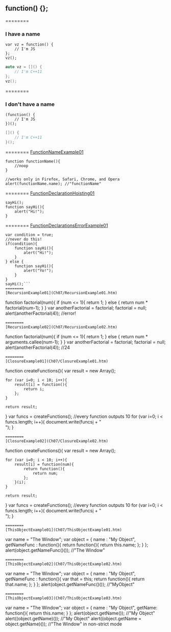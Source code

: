 ## function() {};
========
### I have a name
```
var vz = function() {
	// I'm JS
};
vz();
```
```C++
auto vz = []() {
	// I'm C++11
};
vz();
```
========
### I don't have a name
```
(function() {
	// I'm JS
})();
```
```C++
[]() {
	// I'm C++11
}();
```
========
[FunctionNameExample01](Ch07/FunctionNameExample01.htm)
```
function functionName(){
    //noop
}

//works only in Firefox, Safari, Chrome, and Opera
alert(functionName.name); //"functionName"
```
========
[FunctionDeclarationHoisting01](Ch07/FunctionDeclarationHoisting01.htm)
```
sayHi();
function sayHi(){
    alert("Hi!");
}
```
========
[FunctionDeclarationsErrorExample01](Ch07/FunctionDeclarationsErrorExample01.htm)
```
var condition = true;
//never do this!
if(condition){
    function sayHi(){
        alert("Hi!");
    }
} else {
    function sayHi(){
        alert("Yo!");
    }
}
sayHi();```
========
[RecursionExample01](Ch07/RecursionExample01.htm)
```
function factorial(num){
    if (num <= 1){
        return 1;
    } else {
        return num * factorial(num-1);
    }
}
var anotherFactorial = factorial;
factorial = null;
alert(anotherFactorial(4));  //error!
```
========
[RecursionExample02](Ch07/RecursionExample02.htm)
```
function factorial(num){
    if (num <= 1){
        return 1;
    } else {
        return num * arguments.callee(num-1);
    }
}
var anotherFactorial = factorial;
factorial = null;
alert(anotherFactorial(4));  //24
```
========
[ClosureExample01](Ch07/ClosureExample01.htm)
```
function createFunctions(){
    var result = new Array();
    
    for (var i=0; i < 10; i++){
        result[i] = function(){
            return i;
        };
    }
    
    return result;
}
var funcs = createFunctions();
//every function outputs 10
for (var i=0; i < funcs.length; i++){
    document.write(funcs[i]() + "<br />");
}
```
========
[ClosureExample02](Ch07/ClosureExample02.htm)
```
function createFunctions(){
    var result = new Array();
    
    for (var i=0; i < 10; i++){
        result[i] = function(num){
            return function(){
                return num;
            };
        }(i);
    }
    
    return result;
}
var funcs = createFunctions();
//every function outputs 10
for (var i=0; i < funcs.length; i++){
    document.write(funcs[i]() + "<br />");
}
```
========
[ThisObjectExample01](Ch07/ThisObjectExample01.htm)
```
var name = "The Window";
var object = {
    name : "My Object",
    getNameFunc : function(){
        return function(){
            return this.name;
        };
    }
};
alert(object.getNameFunc()());  //"The Window"
```
========
[ThisObjectExample02](Ch07/ThisObjectExample02.htm)
```
var name = "The Window";
var object = {
    name : "My Object",
    getNameFunc : function(){
        var that = this;
        return function(){
            return that.name;
        };
    }
};
alert(object.getNameFunc()());  //"MyObject"
```
========
[ThisObjectExample03](Ch07/ThisObjectExample03.htm)
```
var name = "The Window";
var object = {
    name : "My Object",
    getName: function(){
        return this.name;
    }
};
alert(object.getName());     //"My Object"
alert((object.getName)());   //"My Object"
alert((object.getName = object.getName)());   //"The Window" in non-strict mode
```


